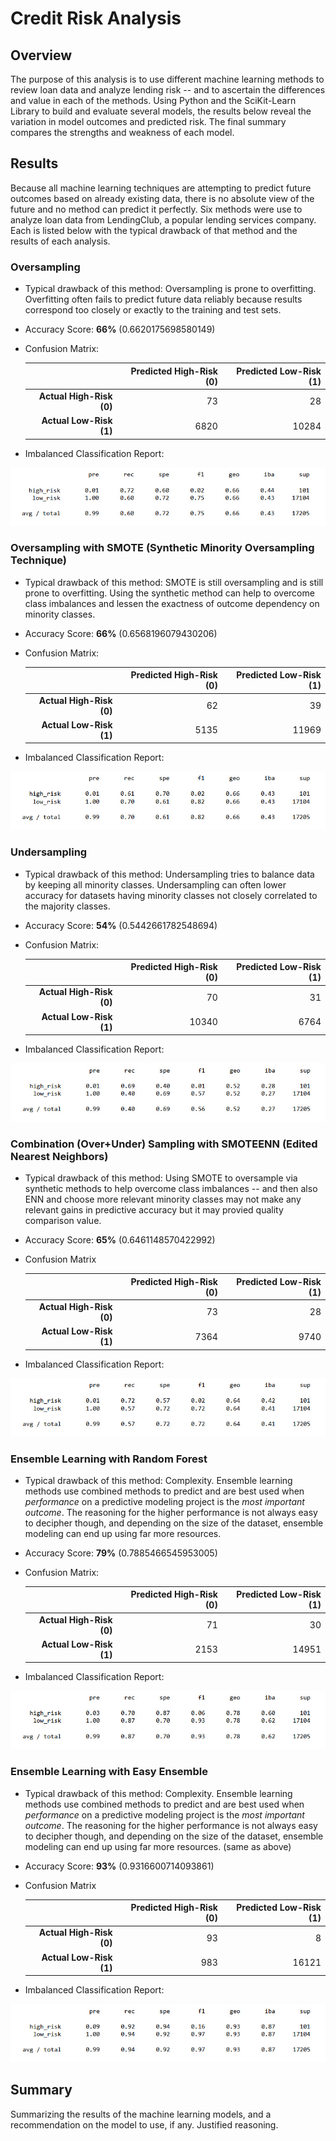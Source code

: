 # Credit Risk Analysis

## Overview
The purpose of this analysis is to use different machine learning methods to review loan data and analyze lending risk -- and to ascertain the differences and value in each of the methods. Using Python and the SciKit-Learn Library to build and evaluate several models, the results below reveal the variation in model outcomes and predicted risk. The final summary compares the strengths and weakness of each model.

## Results
Because all machine learning techniques are attempting to predict future outcomes based on already existing data, there is no absolute view of the future and no method can predict it perfectly. Six methods were use to analyze loan data from LendingClub, a popular lending services company. Each is listed below with the typical drawback of that method and the results of each analysis.

### Oversampling
- Typical drawback of this method: Oversampling is prone to overfitting. Overfitting often fails to predict future data reliably because results correspond too closely or exactly to the training and test sets.
- Accuracy Score: **66%** (0.6620175698580149)
- Confusion Matrix:

  |  | Predicted High-Risk (0) | Predicted Low-Risk (1) |
  | ---: | ---: | ---: |
  | **Actual High-Risk (0)** | 	73 |   	 28 |
  | **Actual Low-Risk (1)** | 6820 | 	10284 |

- Imbalanced Classification Report:
<img src="https://github.com/miwermi/credit-risk-analysis/blob/main/graphics/oversampling.jpg" alt ="graphic">


### Oversampling with SMOTE (Synthetic Minority Oversampling Technique)
- Typical drawback of this method: SMOTE is still oversampling and is still prone to overfitting. Using the synthetic method can help to overcome class imbalances and lessen the exactness of outcome dependency on minority classes.
- Accuracy Score: **66%** (0.6568196079430206)
- Confusion Matrix:

  |  | Predicted High-Risk (0) | Predicted Low-Risk (1) |
  | ---: | ---: | ---: |
  | **Actual High-Risk (0)** | 	62 | 	  39 |
  | **Actual Low-Risk (1)** | 5135 | 11969 |

- Imbalanced Classification Report:
<img src="https://github.com/miwermi/credit-risk-analysis/blob/main/graphics/smote.jpg" alt ="graphic">

### Undersampling
- Typical drawback of this method: Undersampling tries to balance data by keeping all minority classes. Undersampling can often lower accuracy for datasets having minority classes not closely correlated to the majority classes.
- Accuracy Score: **54%** (0.5442661782548694)
- Confusion Matrix: 

  |  | Predicted High-Risk (0) | Predicted Low-Risk (1) |
  | ---: | ---: | ---: |
  | **Actual High-Risk (0)**  | 	 70 |   	31 |
  | **Actual Low-Risk (1)** | 10340 | 	6764 |

- Imbalanced Classification Report:
<img src="https://github.com/miwermi/credit-risk-analysis/blob/main/graphics/undersampling.jpg" alt ="graphic">

### Combination (Over+Under) Sampling with SMOTEENN (Edited Nearest Neighbors)
- Typical drawback of this method: Using SMOTE to oversample via synthetic methods to help overcome class imbalances -- and then also ENN and choose more relevant minority classes may not make any relevant gains in predictive accuracy but it may provied quality comparison value.
- Accuracy Score: **65%** (0.6461148570422992)
- Confusion Matrix
  	
  |  | Predicted High-Risk (0) | Predicted Low-Risk (1) |
  | ---: | ---: | ---: |
  | **Actual High-Risk (0)**  |	73 |	  28 |
  | **Actual Low-Risk (1)** |	7364 |	9740 |

- Imbalanced Classification Report:
<img src="https://github.com/miwermi/credit-risk-analysis/blob/main/graphics/smoteenn.jpg" alt ="graphic">

### Ensemble Learning with Random Forest
- Typical drawback of this method: Complexity. Ensemble learning methods use combined methods to predict and are best used when *performance* on a predictive modeling project is the *most important outcome*. The reasoning for the higher performance is not always easy to decipher though, and depending on the size of the dataset, ensemble modeling can end up using far more resources.
- Accuracy Score: **79%** (0.7885466545953005) 
- Confusion Matrix:
  	
  |  | Predicted High-Risk (0) | Predicted Low-Risk (1) |
  | ---: | ---: | ---: |
  | **Actual High-Risk (0)**  | 	71 |    30 | 
  | **Actual Low-Risk (1)** | 2153 | 14951 | 
  
- Imbalanced Classification Report:
<img src="https://github.com/miwermi/credit-risk-analysis/blob/main/graphics/randomforest.jpg" alt ="graphic">

### Ensemble Learning with Easy Ensemble
- Typical drawback of this method: Complexity. Ensemble learning methods use combined methods to predict and are best used when *performance* on a predictive modeling project is the *most important outcome*. The reasoning for the higher performance is not always easy to decipher though, and depending on the size of the dataset, ensemble modeling can end up using far more resources. (same as above)
- Accuracy Score: **93%** (0.9316600714093861)
- Confusion Matrix

  |  | Predicted High-Risk (0) | Predicted Low-Risk (1) |
  | ---: | ---: | ---: |
  | **Actual High-Risk (0)**  | 93 |     8 |
  | **Actual Low-Risk (1)** | 983 | 16121 |
  
- Imbalanced Classification Report:
<img src="https://github.com/miwermi/credit-risk-analysis/blob/main/graphics/easyensemble.jpg" alt ="graphic">

## Summary
Summarizing the results of the machine learning models, and a recommendation on the model to use, if any. Justified reasoning.
